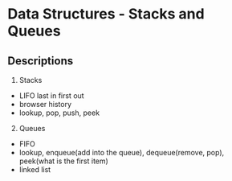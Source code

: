# Data Structures - Stacks and Queues


## Descriptions

1. Stacks
- LIFO last in first out
- browser history
- lookup, pop, push, peek


2. Queues
- FIFO
- lookup, enqueue(add into the queue), dequeue(remove, pop), peek(what is the first item) 
- linked list

